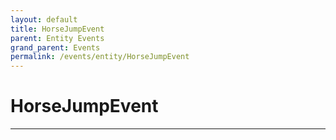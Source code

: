 ```yaml
---
layout: default
title: HorseJumpEvent
parent: Entity Events
grand_parent: Events
permalink: /events/entity/HorseJumpEvent
---
```


# HorseJumpEvent

---
